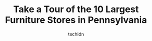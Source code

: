 ---
layout: ampstory
image: https://i0.wp.com/paketmu.com/wp-content/uploads/2023/06/la-z-boy-furniture-galleries-0-in-pennsylvania-1686365378.jpeg?resize=640,853
author: techidn
featured: false
description: Explore the diverse Furniture Store scene in Pennsylvania, home to an incredible selection of 10 establishments catering to every taste. Whether youre in search of iconic favorites or undis
title: Take a Tour of the 10 Largest Furniture Stores in Pennsylvania
cover:
   title: Take a Tour of the 10 Largest Furniture Stores in Pennsylvania
   subtitle: RICKPATE
   background: https://paketmu.com/wp-content/uploads/2023/06/la-z-boy-furniture-galleries-0-in-pennsylvania-1686365378.jpeg

pages: 
 - layout: thirds
   top: <h1>#1 Bobs Discount Furniture and Mattress Store</h1>
   bottom: "<p>We had the absolute best experience at Bobs Discount Furniture. Our salesperson Roz went above and beyond to ensure we got the living room set perfect for our needs. The</p>"
   background: https://paketmu.com/wp-content/uploads/2023/06/la-z-boy-furniture-galleries-1-in-pennsylvania-1686365379.jpeg
   backgroundblur: true
 - layout: thirds
   top: <h1>#2 Bobs Discount Furniture and Mattress Store</h1>
   bottom: "<p>Employees are very informational with the inventory. Never had a bad experience. The ladies and gentlemen there are very helpful and welcoming. Delivery dates may be a li</p>"
   background: https://paketmu.com/wp-content/uploads/2023/06/la-z-boy-furniture-galleries-2-in-pennsylvania-1686365379.jpeg
   cta:
      link: https://paketmu.com/take-a-tour-of-the-10-largest-furniture-stores-in-pennsylvania/
      text: Take a Tour of the 10 Largest Furniture Stores in Pennsylvania
 - layout: thirds
   top: <h1>#3 Raymour & Flanigan Furniture and Mattress Store</h1>
   bottom: "<p>I went in 2 days ago and I must say that upon entering the building the sales rep welcome me and my husband with a smile and and ask how he can help. The store was so cle</p>"
   background: https://paketmu.com/wp-content/uploads/2023/06/la-z-boy-furniture-galleries-3-in-pennsylvania-1686365380.jpeg
   cta:
      link: https://paketmu.com/take-a-tour-of-the-10-largest-furniture-stores-in-pennsylvania/
      text: Take a Tour of the 10 Largest Furniture Stores in Pennsylvania
 - layout: thirds
   top: <h1>#4 Bobs Discount Furniture and Mattress Store</h1>
   bottom: "<p>2753 Paper Mill Rd, Reading, PA 19610, United States</p>"
   background: https://images.unsplash.com/photo-1618005182384-a83a8bd57fbe?ixlib=rb-4.0.3&ixid=MnwxMjA3fDB8MHxwaG90by1wYWdlfHx8fGVufDB8fHx8&auto=format&fit=crop&w=640&h=853&q=80
   cta:
      link: https://paketmu.com/take-a-tour-of-the-10-largest-furniture-stores-in-pennsylvania/
      text: Take a Tour of the 10 Largest Furniture Stores in Pennsylvania
 - layout: thirds
   top: <h1>#5 Bobs Discount Furniture and Mattress Store</h1>
   bottom: "<p>5125 Jonestown Rd, Harrisburg, PA 17112, United States</p>"
   background: https://images.unsplash.com/photo-1533735380053-eb8d0759b24a?ixlib=rb-4.0.3&ixid=MnwxMjA3fDB8MHxwaG90by1wYWdlfHx8fGVufDB8fHx8&auto=format&fit=crop&w=640&h=853&q=80
   cta:
      link: https://paketmu.com/take-a-tour-of-the-10-largest-furniture-stores-in-pennsylvania/
      text: Take a Tour of the 10 Largest Furniture Stores in Pennsylvania
 - layout: thirds
   top: <h1>#6 La-Z-Boy Furniture Galleries</h1>
   bottom: "<p>2816 MacArthur Rd, Whitehall, PA 18052, United States</p>"
   background: https://images.unsplash.com/photo-1527066579998-dbbae57f45ce?ixlib=rb-4.0.3&ixid=MnwxMjA3fDB8MHxwaG90by1wYWdlfHx8fGVufDB8fHx8&auto=format&fit=crop&w=640&h=853&q=80
   cta:
      link: https://paketmu.com/take-a-tour-of-the-10-largest-furniture-stores-in-pennsylvania/
      text: Take a Tour of the 10 Largest Furniture Stores in Pennsylvania
 - layout: thirds
   top: <h1>#7 La-Z-Boy Home Furnishings & Décor</h1>
   bottom: "<p>728 Loucks Rd, York, PA 17404, United States</p>"
   background: https://images.unsplash.com/photo-1591393223703-56fe1347ac62?ixlib=rb-4.0.3&ixid=MnwxMjA3fDB8MHxwaG90by1wYWdlfHx8fGVufDB8fHx8&auto=format&fit=crop&w=640&h=853&q=80
   cta:
      link: https://paketmu.com/take-a-tour-of-the-10-largest-furniture-stores-in-pennsylvania/
      text: Take a Tour of the 10 Largest Furniture Stores in Pennsylvania
 - layout: thirds
   middle: Continue reading...
   background: https://images.unsplash.com/photo-1484589065579-248aad0d8b13?ixlib=rb-4.0.3&ixid=MnwxMjA3fDB8MHxwaG90by1wYWdlfHx8fGVufDB8fHx8&auto=format&fit=crop&w=640&h=853&q=80
   cta:
      link: https://paketmu.com/take-a-tour-of-the-10-largest-furniture-stores-in-pennsylvania/
      text: Take a Tour of the 10 Largest Furniture Stores in Pennsylvania
      
---
